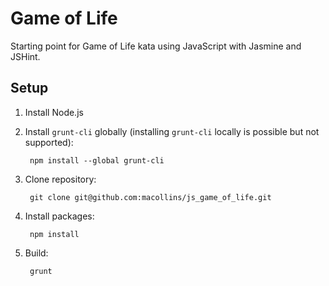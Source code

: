 # Game of Life

Starting point for Game of Life kata using JavaScript with Jasmine and JSHint.

## Setup

1. Install Node.js

2. Install `grunt-cli` globally (installing `grunt-cli` locally is possible but not supported):

        npm install --global grunt-cli

3. Clone repository:

        git clone git@github.com:macollins/js_game_of_life.git

4. Install packages:

        npm install

5. Build:

        grunt
